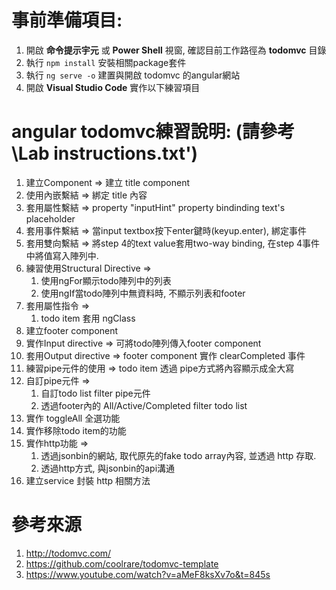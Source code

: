 # 事前準備項目:

1. 開啟 <b>命令提示宇元</b> 或 <b>Power Shell</b> 視窗, 確認目前工作路徑為 <b>todomvc</b> 目錄
2. 執行 <code>npm install</code> 安裝相關package套件
3. 執行 <code>ng serve -o</code> 建置與開啟 todomvc 的angular網站
4. 開啟 <b>Visual Studio Code</b> 實作以下練習項目
  
# angular todomvc練習說明: (請參考 \Lab instructions.txt')

1. 建立Component => 建立 title component
2. 使用內嵌繫結 => 綁定 title 內容
3. 套用屬性繫結 => property "inputHint" property bindinding text's placeholder
4. 套用事件繫結 => 當input textbox按下enter鍵時(keyup.enter), 綁定事件
5. 套用雙向繫結 => 將step 4的text value套用two-way binding, 在step 4事件中將值寫入陣列中.
6. 練習使用Structural Directive =>
   1. 使用ngFor顯示todo陣列中的列表
   2. 使用ngIf當todo陣列中無資料時, 不顯示列表和footer
7. 套用屬性指令 =>
   1. todo item 套用 ngClass
8. 建立footer component
9. 實作Input directive => 可將todo陣列傳入footer component
10. 套用Output directive => footer component 實作 clearCompleted 事件
11. 練習pipe元件的使用 => todo item 透過 pipe方式將內容顯示成全大寫
12. 自訂pipe元件 =>
    1. 自訂todo list filter pipe元件
    2. 透過footer內的 All/Active/Completed filter todo list
13. 實作 toggleAll 全選功能
14. 實作移除todo item的功能
15. 實作http功能 =>
    1. 透過jsonbin的網站, 取代原先的fake todo array內容, 並透過 http 存取.
    2. 透過http方式, 與jsonbin的api溝通
16. 建立service 封裝 http 相關方法

# 參考來源

1. http://todomvc.com/
2. https://github.com/coolrare/todomvc-template
3. https://www.youtube.com/watch?v=aMeF8ksXv7o&t=845s
